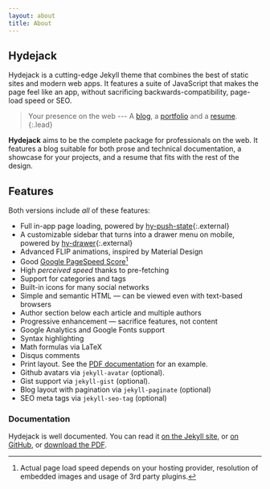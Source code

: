 ```yaml
---
layout: about
title: About
---
```


## Hydejack
Hydejack is a cutting-edge Jekyll theme that combines the best of static sites and modern web apps.
It features a suite of JavaScript that makes the page feel like an app, without sacrificing backwards-compatibility,
page-load speed or SEO.

> Your presence on the web --- A [blog], a [portfolio] and a [resume].
{:.lead}

**Hydejack** aims to be the complete package for professionals on the web.
It features a blog suitable for both prose and technical documentation,
a showcase for your projects, and a resume that fits with the rest of the design.

## Features
Both versions include *all* of these features:

* Full in-app page loading, powered by [hy-push-state]{:.external}
* A customizable sidebar that turns into a drawer menu on mobile, powered by [hy-drawer]{:.external}
* Advanced FLIP animations, inspired by Material Design
* Good [Google PageSpeed Score][gpss][^2]
* High *perceived speed* thanks to pre-fetching
* Support for categories and tags
* Built-in icons for many social networks
* Simple and semantic HTML — can be viewed even with text-based browsers
* Author section below each article and multiple authors
* Progressive enhancement — sacrifice features, not content
* Google Analytics and Google Fonts support
* Syntax highlighting
* Math formulas via LaTeX
* Disqus comments
* Print layout. See the [PDF documentation][pdf] for an example.
* Github avatars via `jekyll-avatar` (optional).
* Gist support via `jekyll-gist` (optional).
* Blog layout with pagination via `jekyll-paginate` (optional)
* SEO meta tags via `jekyll-seo-tag` (optional)

### Documentation
Hydejack is well documented. You can read it [on the Jekyll site][docs], or [on GitHub][wiki], or [download the PDF][pdf].

[^1]: Applies after the initial page load.  
[^2]: Actual page load speed depends on your hosting provider, resolution of embedded images and usage of 3rd party plugins.  

[blog]: blog.md
[portfolio]: projects.md
[resume]: resume.md
[download]: download.md
[welcome]: index.md

[license]: LICENSE.md
[pro]: licenses/PRO.md
[docs]: docs/7.0.0/index.md

[github]: https://github.com/qwtel/hydejack/releases
[gem]: https://rubygems.org/gems/jekyll-theme-hydejack
[buy]: https://app.simplegoods.co/i/AQTTVBOE

[gpss]: https://developers.google.com/speed/pagespeed/insights/?url=https%3A%2F%2Fqwtel.com%2Fhydejack%2F
[wiki]: https://github.com/qwtel/hydejack/blob/master/docs/7.0.0/index.md
[pdf]: https://github.com/qwtel/hydejack/releases/download/v7.0.0/Documentation._.Hydejack.pdf

[hy-push-state]: https://qwtel.com/hy-push-state/
[hy-drawer]: https://qwtel.com/hy-drawer/
